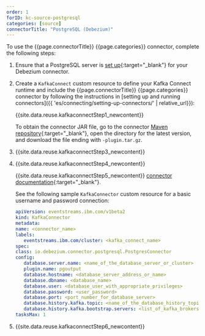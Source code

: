 ```yaml
---
order: 1
forID: kc-source-postgresql
categories: [source]
connectorTitle: "PostgreSQL (Debezium)"
---
```


To use the {{page.connectorTitle}} {{page.categories}} connector, complete the following steps:

1. Ensure that a PostgreSQL server is [set up](https://debezium.io/documentation/reference/stable/connectors/postgresql.html#postgresql-server-configuration){:target="_blank"} for your Debezium connector.

1. Create a `KafkaConnect` custom resource to define your Kafka Connect runtime and include the {{page.connectorTitle}} {{page.categories}} connector by following the instructions in [setting up and running connectors]({{ 'es/connecting/setting-up-connectors/' | relative_url}}):

   {{site.data.reuse.kafkaconnectStep1_newcontent}}

   To obtain the connector JAR file, go to the connector [Maven repository](https://repo1.maven.org/maven2/io/debezium/debezium-connector-postgres/){:target="_blank"}, open the directory for the latest version, and download the file ending with `-plugin.tar.gz`.

1. {{site.data.reuse.kafkaconnectStep3_newcontent}}  

1. {{site.data.reuse.kafkaconnectStep4_newcontent}}

   {{site.data.reuse.kafkaconnectStep5_newcontent}} [connector documentation](https://debezium.io/documentation/reference/stable/connectors/postgresql.html#postgresql-connector-properties){:target="_blank"}.

   See the following sample `KafkaConnector` custom resource for a basic username and password connection:

   ```yaml
   apiVersion: eventstreams.ibm.com/v1beta2
   kind: KafkaConnector
   metadata:
   name: <connector_name>
   labels:
      eventstreams.ibm.com/cluster: <kafka_connect_name>
   spec:
   class: io.debezium.connector.postgresql.PostgresConnector
   config:
      database.server.name: <name_of_the_database_server_or_cluster>
      plugin.name: pgoutput
      database.hostname: <database_server_address_or_name>
      database.dbname: <database_name>
      database.user: <database_user_with_appropriate_privileges>
      database.password: <user_password>
      database.port: <port_number_for_database_server>
      database.history.kafka.topic: <name_of_the_database_history_topic>
      database.history.kafka.bootstrap.servers: <list_of_kafka_brokers_that_the_connector_uses_to_write_and_recover_DDL_statements_to_the_database_history_topic>
   tasksMax: 1
   ```

1. {{site.data.reuse.kafkaconnectStep6_newcontent}}  

